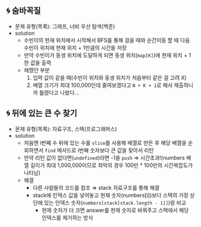 ## 🌀 숨바꼭질

- 문제 유형(목록): 그래프, 너비 우선 탐색(백준)
- solution
  - 수빈이의 현재 위치에서 시작해서 BFS를 통해 걸을 때와 순간이동 할 때 다음 수빈이 위치에 현재 위치 + 1만큼의 시간을 저장
  - 만약 수빈이가 동생 위치에 도달하게 되면 동생 위치(`map[K]`)에 현재 위치 + 1 한 값을 출력
  - 헤맸던 부분
    1. 입력 값이 같을 때(수빈이 위치와 동생 위치가 처음부터 같은 걸 고려 X)
    2. 배열 크기가 최대 100,000인데 줄여보겠다고 `N + K + 1`로 해서 제출하니까 틀렸다고 나왔다...

## 🌀 뒤에 있는 큰 수 찾기

- 문제 유형(목록): 자료구조, 스택(프로그래머스)
- solution
  - 처음엔 i번째 수 뒤에 있는 수를 `slice`를 사용해 배열로 만든 후 해당 배열을 순회하면서 `find` 메서드로 i번째 숫자보다 큰 값을 찾아서 리턴
  - 만약 리턴 값이 없다면(`undefined`)라면 -1을 `push`
    ⇒ 시간초과!(numbers 배열 길이가 최대 1,000,000이므로 최악의 경우 100만 \* 100만의 시간복잡도가 나타남)
  - 해결
    - 다른 사람들의 코드를 참조 ⇒ stack 자료구조를 통해 해결
    - stack에 인덱스 값을 넣어놓고 현재 숫자(numbers[i])보다 스택의 가장 상단에 있는 인덱스 숫자(`numbers[stack[stack.length - 1]]`)랑 비교
      - 현재 숫자가 더 크면 answer를 현재 숫자로 바꿔주고 스택에서 해당 인덱스를 제거하는 방식
